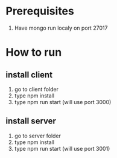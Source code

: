 # Prerequisites

1. Have mongo run localy on port 27017

# How to run

## install client
1. go to client folder
2. type npm install
3. type npm run start (will use port 3000)

## install server 
1. go to server folder
2. type npm install
3. type npm run start (will use port 3001)

